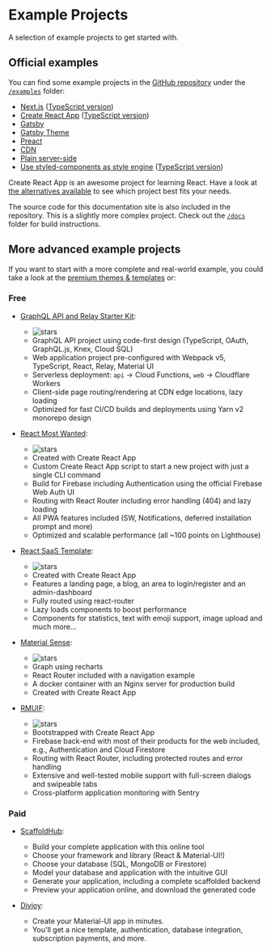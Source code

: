 # Example Projects

<p class="description">A selection of example projects to get started with.</p>

## Official examples

You can find some example projects in the [GitHub repository](https://github.com/mui-org/material-ui) under the [`/examples`](https://github.com/mui-org/material-ui/tree/next/examples) folder:

<!-- #default-branch-switch -->

- [Next.js](https://github.com/mui-org/material-ui/tree/next/examples/nextjs) ([TypeScript version](https://github.com/mui-org/material-ui/tree/next/examples/nextjs-with-typescript))
- [Create React App](https://github.com/mui-org/material-ui/tree/next/examples/create-react-app) ([TypeScript version](https://github.com/mui-org/material-ui/tree/next/examples/create-react-app-with-typescript))
- [Gatsby](https://github.com/mui-org/material-ui/tree/next/examples/gatsby)
- [Gatsby Theme](https://github.com/mui-org/material-ui/tree/next/examples/gatsby-theme)
- [Preact](https://github.com/mui-org/material-ui/tree/next/examples/preact)
- [CDN](https://github.com/mui-org/material-ui/tree/next/examples/cdn)
- [Plain server-side](https://github.com/mui-org/material-ui/tree/next/examples/ssr)
- [Use styled-components as style engine](https://github.com/mui-org/material-ui/tree/next/examples/create-react-app-with-styled-components) ([TypeScript version](https://github.com/mui-org/material-ui/tree/next/examples/create-react-app-with-styled-components-typescript))

Create React App is an awesome project for learning React.
Have a look at [the alternatives available](https://github.com/facebook/create-react-app/blob/master/README.md#popular-alternatives) to see which project best fits your needs.

The source code for this documentation site is also included in the repository.
This is a slightly more complex project.
Check out the [`/docs`](https://github.com/mui-org/material-ui/tree/next/docs) folder for
build instructions.

## More advanced example projects

If you want to start with a more complete and real-world example, you could take a look at the [premium themes & templates](https://material-ui.com/store/?utm_source=docs&utm_medium=referral&utm_campaign=example-projects-store) or:

### Free

- [GraphQL API and Relay Starter Kit](https://github.com/kriasoft/graphql-starter):

  - ![stars](https://img.shields.io/github/stars/kriasoft/graphql-starter.svg?style=social&label=Star)
  - GraphQL API project using code-first design (TypeScript, OAuth, GraphQL.js, Knex, Cloud SQL)
  - Web application project pre-configured with Webpack v5, TypeScript, React, Relay, Material UI
  - Serverless deployment: `api` -> Cloud Functions, `web` -> Cloudflare Workers
  - Client-side page routing/rendering at CDN edge locations, lazy loading
  - Optimized for fast CI/CD builds and deployments using Yarn v2 monorepo design

- [React Most Wanted](https://github.com/TarikHuber/react-most-wanted):

  - ![stars](https://img.shields.io/github/stars/TarikHuber/react-most-wanted.svg?style=social&label=Star)
  - Created with Create React App
  - Custom Create React App script to start a new project with just a single CLI command
  - Build for Firebase including Authentication using the official Firebase Web Auth UI
  - Routing with React Router including error handling (404) and lazy loading
  - All PWA features included (SW, Notifications, deferred installation prompt and more)
  - Optimized and scalable performance (all ~100 points on Lighthouse)

- [React SaaS Template](https://github.com/dunky11/react-saas-template):

  - ![stars](https://img.shields.io/github/stars/dunky11/react-saas-template.svg?style=social&label=Star)
  - Created with Create React App
  - Features a landing page, a blog, an area to login/register and an admin-dashboard
  - Fully routed using react-router
  - Lazy loads components to boost performance
  - Components for statistics, text with emoji support, image upload and much more...

- [Material Sense](https://github.com/alexanmtz/material-sense):

  - ![stars](https://img.shields.io/github/stars/alexanmtz/material-sense.svg?style=social&label=Star)
  - Graph using recharts
  - React Router included with a navigation example
  - A docker container with an Nginx server for production build
  - Created with Create React App

- [RMUIF](https://github.com/rmuif/web):

  - ![stars](https://img.shields.io/github/stars/rmuif/web.svg?style=social&label=Star)
  - Bootstrapped with Create React App
  - Firebase back-end with most of their products for the web included, e.g., Authentication and Cloud Firestore
  - Routing with React Router, including protected routes and error handling
  - Extensive and well-tested mobile support with full-screen dialogs and swipeable tabs
  - Cross-platform application monitoring with Sentry

### Paid

- [ScaffoldHub](https://scaffoldhub.io/?partner=1):

  - Build your complete application with this online tool
  - Choose your framework and library (React & Material-UI!)
  - Choose your database (SQL, MongoDB or Firestore)
  - Model your database and application with the intuitive GUI
  - Generate your application, including a complete scaffolded backend
  - Preview your application online, and download the generated code

- [Divjoy](https://divjoy.com?via=material-ui):

  - Create your Material-UI app in minutes.
  - You'll get a nice template, authentication, database integration, subscription payments, and more.
